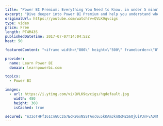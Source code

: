```yaml
---
title: "Power BI Premium: Everything You Need to Know, in under 5 minutes!"
excerpt: "Dive deeper into Power BI Premium and help you understand when it may be the right fit for you. May 3rd Announcement: https://powerbi.microsoft.com/en-us/blog/microsoft-accelerates-modern-bi-adoption-with-power-bi-premium/ Jun 12th GA Announcement: https://powerbi.microsoft.com/en-us/blog/power-bi-premium-generally-available/"
originalUrl: https://youtube.com/watch?v=QVLK9qvcigs
type: video
price: Free
length: PT4M43S
publishedDateTime: 2017-07-07T14:04:52Z
heat: 50

featuredContent: "<iframe width=\"800\" height=\"500\" frameborder=\"0\" src=\"https://www.youtube.com/embed/QVLK9qvcigs\" allow=\"accelerometer; autoplay; encrypted-media; gyroscope; picture-in-picture\" allowfullscreen></iframe>"

provider:
  name: Learn Power BI
  domain: learnpowerbi.com

topics:
  - Power BI

images:
  - url: https://i.ytimg.com/vi/QVLK9qvcigs/hqdefault.jpg
    width: 480
    height: 360
    isCached: true

secured: "n3zoTHFfI61CnGUCzG7EcR9oxNSSTAocGu5kKAm3kmQoMZS6OjUiPJnFvADmMyIUgWX37A1AABeCBGMxxeb0QThDLua5VqbW12b8cq584X4MC9d5fF6nhdtdQmZ00fFq3yT2lXUIG438i17zk+/lf8tqVLNK+rfbZpI7UQx1gN/Kv6a41qiWfT8lN1jQZOKXdh+yaMpCPEytv9sZyVEb8bItIAtf7WHoa/ACVm9KydsQB6pijHHJL0uJC1AaOLfxb7UhI5dMlmr0XSTyB49l5fKp1BfKu+vrYnMNxsJz5tiDyXsdV9e6rMyBgd9UA7qx6Ys7dlzMkWyaE1otfORkdsblN4DkaO8n5LvnhiATifsndK/DmXww/FPCA9ILT5hALMMjPhDPWXG2MOb+7bv+KSpNQpqC9olMjjuX1Vxg9hc=;6TfoeC4w2e4nZsdda2MvhQ=="
---
```


